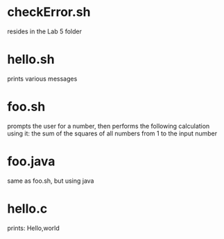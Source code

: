 # checkError.sh

resides in the Lab 5 folder

# hello.sh

prints various messages

# foo.sh

prompts the user for a number, then performs the following calculation using it:
the sum of the squares of all numbers from 1 to the input number

# foo.java

same as foo.sh, but using java

# hello.c

prints:
Hello,world
